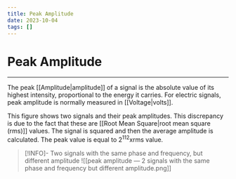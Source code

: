 ```yaml
---
title: Peak Amplitude
date: 2023-10-04
tags: []
---
```


# Peak Amplitude

---

The peak [[Amplitude|amplitude]] of a signal is the absolute value of its highest intensity, proportional to the energy it carries. For electric signals, peak amplitude is normally measured in [[Voltage|volts]].

This figure shows two signals and their peak amplitudes. This discrepancy is due to the fact that these are [[Root Mean Square|root mean square (rms)]] values. The signal is squared and then the average amplitude is calculated. The peak value is equal to $2^{112}$xrms value.

>[!INFO]- Two signals with the same phase and frequency, but different amplitude
> ![[peak amplitude — 2 signals with the same phase and frequency but different amplitude.png]]
